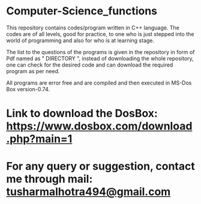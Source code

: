 # Computer-Science_functions

This repository contains codes/program written in C++ language. The codes are of all levels, good for practice, to one who is just stepped into the world of programming and also for who is at learning stage.

The list to the questions of the programs is given in the repository in form of Pdf named as " DIRECTORY ", instead of downloading the whole repository, one can check for the desired code and can download the required program as per need.

All programs are error free and are compiled and then executed in MS-Dos Box version-0.74.

# Link to download the DosBox: https://www.dosbox.com/download.php?main=1

# For any query or suggestion, contact me through mail: tusharmalhotra494@gmail.com
